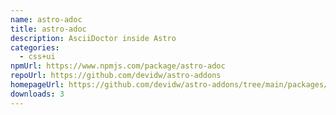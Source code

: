 ```yaml
---
name: astro-adoc
title: astro-adoc
description: AsciiDoctor inside Astro
categories:
  - css+ui
npmUrl: https://www.npmjs.com/package/astro-adoc
repoUrl: https://github.com/devidw/astro-addons
homepageUrl: https://github.com/devidw/astro-addons/tree/main/packages/astro-adoc#readme
downloads: 3
---
```

